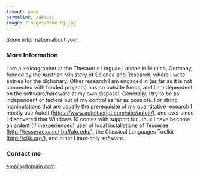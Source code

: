```yaml
---
layout: page
permalink: /about/
image: /images/home-bg.jpg 
---
```


Some information about you!

### More Information

I am a lexicographer at the Thesaurus Linguae Latinae in Munich, Germany, funded by the Austrian Ministery of Science and Research, where I write entries for the dictionary. Other research I am engaged in (as far as it is not connected with funded projects) has no outside funds, and I am dependent on the software/hardware at my own disposal. Generally, I try to be as independent of factors out of my control as far as possible. For string manipulations that are usually the prerequisite of my quantitative research I mostly use AutoIt (https://www.autoitscript.com/site/autoit/), and ever since I discovered that Windows 10 comes with support for Linux I have become an ardent (if inexperienced) user of local installations of Tesserae (http://tesserae.caset.buffalo.edu/), the Classical Languages Toolkit (http://cltk.org/), and other Linux-only software. 

### Contact me

[email@domain.com](mailto:email@domain.com)

